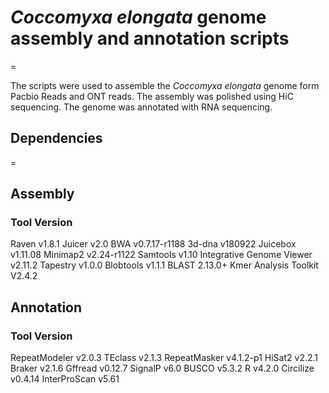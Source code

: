 # *Coccomyxa elongata* genome assembly and annotation scripts 
=

The scripts were used to assemble the *Coccomyxa elongata* genome form Pacbio Reads and ONT reads. The assembly was polished using HiC sequencing. The genome was annotated with RNA sequencing. 

## Dependencies
=
## Assembly
### Tool   Version 
Raven  v1.8.1 
Juicer  v2.0 
BWA  v0.7.17-r1188
3d-dna v180922
Juicebox v1.11.08
Minimap2 v2.24-r1122
Samtools v1.10
Integrative Genome Viewer v2.11.2 
Tapestry v1.0.0
Blobtools v1.1.1
BLAST 2.13.0+
Kmer Analysis Toolkit V2.4.2

## Annotation
### Tool Version
RepeatModeler v2.0.3
TEclass v2.1.3
RepeatMasker v4.1.2-p1
HiSat2 v2.2.1
Braker v2.1.6
Gffread v0.12.7
SignalP v6.0
BUSCO v5.3.2
R v4.2.0
Circilize v0.4.14
InterProScan v5.61
